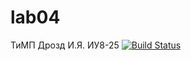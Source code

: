 # lab04
ТиМП Дрозд И.Я. ИУ8-25
[![Build Status](https://app.travis-ci.com/Dr0-ozdik777/lab04.svg?token=u5G6Xzo8jeSfKqFpe7qH)](https://app.travis-ci.com/Dr0-ozdik777/lab04)
